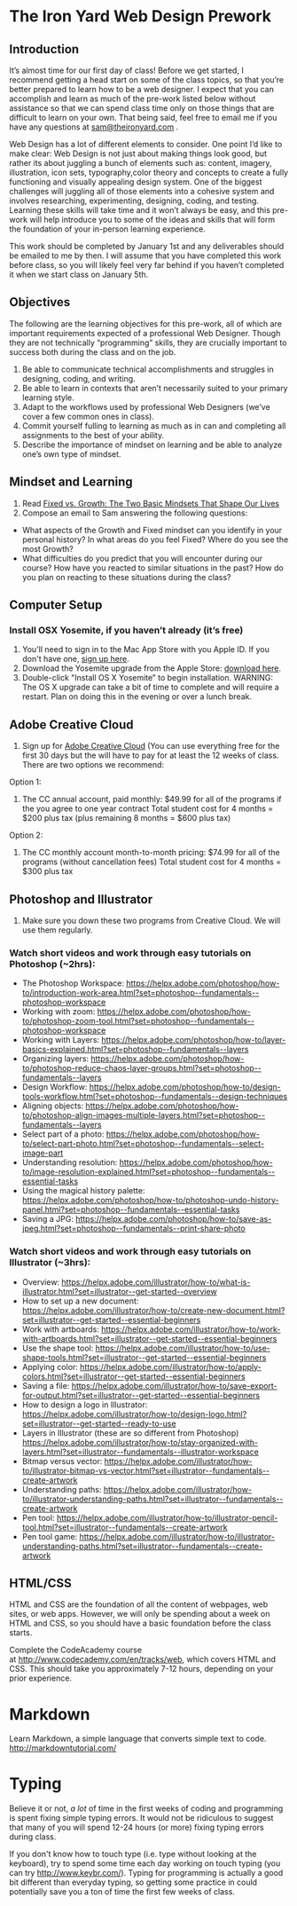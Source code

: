 
# The Iron Yard Web Design Prework

## Introduction
It’s almost time for our first day of class! Before we get started, I recommend getting a head start on some of the class topics, so that you’re better prepared to learn how to be a web designer. I expect that you can accomplish and learn as much of the pre-work listed below without assistance so that we can spend class time only on those things that are difficult to learn on your own. That being said, feel free to email me if you have any questions at sam@theironyard.com . 

Web Design has a lot of different elements to consider. One point I’d like to make clear: Web Design is not just about making things look good, but rather its about juggling a bunch of elements such as: content, imagery, illustration, icon sets, typography,color theory and concepts to create a fully functioning and visually appealing design system. One of the biggest challenges will juggling all of those elements into a cohesive system and involves researching, experimenting, designing, coding, and testing. Learning these skills will take time and it won’t always be easy, and this pre-work will help introduce you to some of the ideas and skills that will form the foundation of your in-person learning experience.

This work should be completed by January 1st and any deliverables should be emailed to me by then. I will assume that you have completed this work before class, so you will likely feel very far behind if you haven’t completed it when we start class on January 5th.


## Objectives
The following are the learning objectives for this pre-work, all of which are important requirements expected of a professional Web Designer. Though they are not technically “programming” skills, they are crucially important to success both during the class and on the job.

1. Be able to communicate technical accomplishments and struggles in designing, coding, and writing.
2. Be able to learn in contexts that aren’t necessarily suited to your primary learning style.
3. Adapt to the workflows used by professional Web Designers (we’ve cover a few common ones in class).
4. Commit yourself fulling to learning as much as in can and completing all assignments to the best of your ability.
5. Describe the importance of mindset on learning and be able to analyze one’s own type of mindset.

## Mindset and Learning
1. Read [Fixed vs. Growth: The Two Basic Mindsets That Shape Our Lives](http://www.brainpickings.org/2014/01/29/carol-dweck-mindset/)
2. Compose an email to Sam answering the following questions:
-	What aspects of the Growth and Fixed mindset can you identify in your personal history? In what areas do you feel Fixed? Where do you see the most Growth?
- What difficulties do you predict that you will encounter during our course? How have you reacted to similar situations in the past? How do you plan on reacting to these situations during the class?

## Computer Setup
### Install OSX Yosemite, if you haven’t already (it’s free)
1. You'll need to sign in to the Mac App Store with you Apple ID. If you don't have one, [sign up here](https://appleid.apple.com/).
2. Download the Yosemite upgrade from the Apple Store: [download here](https://itunes.apple.com/us/app/os-x-yosemite/id915041082?mt=12).
3. Double-click "Install OS X Yosemite” to begin installation.
WARNING: The OS X upgrade can take a bit of time to complete and will require a restart. Plan on doing this in the evening or over a lunch break.

## Adobe Creative Cloud
1) Sign up for [Adobe Creative Cloud](https://creative.adobe.com/plans) (You can use everything free for the first 30 days but the will have to pay for at least the 12 weeks of class. There are two options we recommend:

Option 1:

1) The CC annual account, paid monthly: $49.99 for all of the programs if the you agree to one year contract
Total student cost for 4 months = $200 plus tax
(plus remaining 8 months = $600 plus tax)

Option 2: 
1) The CC monthly account month-to-month pricing: $74.99 for all of the programs (without cancellation fees)
Total student cost for 4 months = $300 plus tax

## Photoshop and Illustrator
1. Make sure you down these two programs from Creative Cloud. We will use them regularly.

### Watch short videos and work through easy tutorials on Photoshop (~2hrs):
- The Photoshop Workspace: https://helpx.adobe.com/photoshop/how-to/introduction-work-area.html?set=photoshop--fundamentals--photoshop-workspace
- Working with zoom: https://helpx.adobe.com/photoshop/how-to/photoshop-zoom-tool.html?set=photoshop--fundamentals--photoshop-workspace
- Working with Layers: https://helpx.adobe.com/photoshop/how-to/layer-basics-explained.html?set=photoshop--fundamentals--layers
- Organizing layers: https://helpx.adobe.com/photoshop/how-to/photoshop-reduce-chaos-layer-groups.html?set=photoshop--fundamentals--layers
-	Design Workflow: https://helpx.adobe.com/photoshop/how-to/design-tools-workflow.html?set=photoshop--fundamentals--design-techniques
- Aligning objects: https://helpx.adobe.com/photoshop/how-to/photoshop-align-images-multiple-layers.html?set=photoshop--fundamentals--layers
- Select part of a photo: https://helpx.adobe.com/photoshop/how-to/select-part-photo.html?set=photoshop--fundamentals--select-image-part
- Understanding resolution: https://helpx.adobe.com/photoshop/how-to/image-resolution-explained.html?set=photoshop--fundamentals--essential-tasks
- Using the magical history palette: https://helpx.adobe.com/photoshop/how-to/photoshop-undo-history-panel.html?set=photoshop--fundamentals--essential-tasks
- Saving a JPG: https://helpx.adobe.com/photoshop/how-to/save-as-jpeg.html?set=photoshop--fundamentals--print-share-photo


### Watch short videos and work through easy tutorials on Illustrator (~3hrs):
- Overview: https://helpx.adobe.com/illustrator/how-to/what-is-illustrator.html?set=illustrator--get-started--overview
- How to set up a new document: https://helpx.adobe.com/illustrator/how-to/create-new-document.html?set=illustrator--get-started--essential-beginners
- Work with artboards: https://helpx.adobe.com/illustrator/how-to/work-with-artboards.html?set=illustrator--get-started--essential-beginners
- Use the shape tool: https://helpx.adobe.com/illustrator/how-to/use-shape-tools.html?set=illustrator--get-started--essential-beginners
- Applying color: https://helpx.adobe.com/illustrator/how-to/apply-colors.html?set=illustrator--get-started--essential-beginners
- Saving a file: https://helpx.adobe.com/illustrator/how-to/save-export-for-output.html?set=illustrator--get-started--essential-beginners
- How to design a logo in Illustrator: https://helpx.adobe.com/illustrator/how-to/design-logo.html?set=illustrator--get-started--ready-to-use
- Layers in Illustrator (these are so different from Photoshop) https://helpx.adobe.com/illustrator/how-to/stay-organized-with-layers.html?set=illustrator--fundamentals--illustrator-workspace
- Bitmap versus vector: https://helpx.adobe.com/illustrator/how-to/illustrator-bitmap-vs-vector.html?set=illustrator--fundamentals--create-artwork
- Understanding paths: https://helpx.adobe.com/illustrator/how-to/illustrator-understanding-paths.html?set=illustrator--fundamentals--create-artwork
- Pen tool: https://helpx.adobe.com/illustrator/how-to/illustrator-pencil-tool.html?set=illustrator--fundamentals--create-artwork
- Pen tool game: https://helpx.adobe.com/illustrator/how-to/illustrator-understanding-paths.html?set=illustrator--fundamentals--create-artwork

## HTML/CSS
HTML and CSS are the foundation of all the content of webpages, web sites, or web apps. However, we will only be spending about a week on HTML and CSS, so you should have a basic foundation before the class starts.

Complete the CodeAcademy course at http://www.codecademy.com/en/tracks/web, which covers HTML and CSS. This should take you approximately 7-12 hours, depending on your prior experience.

# Markdown
Learn Markdown, a simple language that converts simple text to code. http://markdowntutorial.com/

# Typing
Believe it or not, *a lot* of time in the first weeks of coding and programming is spent fixing simple typing errors. It would not be ridiculous to suggest that many of you will spend 12-24 hours (or more) fixing typing errors during class.

If you don't know how to touch type (i.e. type without looking at the keyboard), try to spend some time each day working on touch typing (you can try http://www.keybr.com/). Typing for programming is actually a good bit different than everyday typing, so getting some practice in could potentially save you a ton of time the first few weeks of class.

